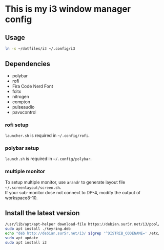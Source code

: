 # This is my i3 window manager config

## Usage
```bash
ln -s ~/dotfiles/i3 ~/.config/i3
```

## Dependencies
+ polybar
+ rofi
+ Fira Code Nerd Font
+ fcitx
+ nitrogen
+ compton
+ pulseaudio
+ pavucontrol

### rofi setup
`launcher.sh` is required in `~/.config/rofi`.

### polybar setup
`launch.sh` is required in `~/.config/polybar`.

### multiple monitor
To setup multiple monitor, use `arandr` to generate layout file `~/.screenlayout/screen.sh`.  
If your sub-monitor dose not connect to DP-4, modify the output of workspace8-10.

## Install the latest version
```bash
/usr/lib/apt/apt-helper download-file https://debian.sur5r.net/i3/pool/main/s/sur5r-keyring/sur5r-keyring_2023.02.18_all.deb keyring.deb SHA256:a511ac5f10cd811f8a4ca44d665f2fa1add7a9f09bef238cdfad8461f5239cc4
sudo apt install ./keyring.deb
echo "deb http://debian.sur5r.net/i3/ $(grep '^DISTRIB_CODENAME=' /etc/lsb-release | cut -f2 -d=) universe" | sudo tee /etc/apt/sources.list.d/sur5r-i3.list
sudo apt update
sudo apt install i3
```
